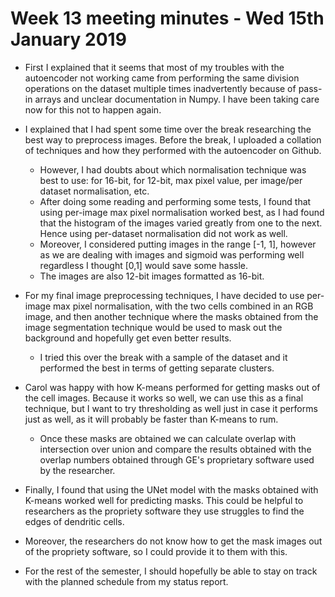 # Week 13 meeting minutes - Wed 15th January 2019

- First I explained that it seems that most of my troubles with the autoencoder not working came from performing the same division operations on the dataset multiple times inadvertently because of pass-in arrays and unclear documentation in Numpy. I have been taking care now for this not to happen again.

- I explained that I had spent some time over the break researching the best way to preprocess images. Before the break, I uploaded a collation of techniques and how they performed with the autoencoder on Github.
  - However, I had doubts about which normalisation technique was best to use: for 16-bit, for 12-bit, max pixel value, per image/per dataset normalisation, etc.
  - After doing some reading and performing some tests, I found that using per-image max pixel normalisation worked best, as I had found that the histogram of the images varied greatly from one to the next. Hence using per-dataset normalisation did not work as well.
  - Moreover, I considered putting images in the range [-1, 1], however as we are dealing with images and sigmoid was performing well regardless I thought [0,1] would save some hassle.
  - The images are also 12-bit images formatted as 16-bit.  

- For my final image preprocessing techniques, I have decided to use per-image max pixel normalisation, with the two cells combined in an RGB image, and then another technique where the masks obtained from the image segmentation technique would be used to mask out the background and hopefully get even better results.
  - I tried this over the break with a sample of the dataset and it performed the best in terms of getting separate clusters.

- Carol was happy with how K-means performed for getting masks out of the cell images. Because it works so well, we can use this as a final technique, but I want to try thresholding as well just in case it performs just as well, as it will probably be faster than K-means to rum.
  - Once these masks are obtained we can calculate overlap with intersection over union and compare the results obtained with the overlap numbers obtained through GE's proprietary software used by the researcher.

- Finally, I found that using the UNet model with the masks obtained with K-means worked well for predicting masks. This could be helpful to researchers as the propriety software they use struggles to find the edges of dendritic cells.

- Moreover, the researchers do not know how to get the mask images out of the propriety software, so I could provide it to them with this.

- For the rest of the semester, I should hopefully be able to stay on track with the planned schedule from my status report. 
